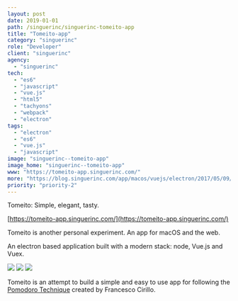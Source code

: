 ```yaml
---
layout: post
date: 2019-01-01
path: /singuerinc/singuerinc-tomeito-app
title: "Tomeito-app"
category: "singuerinc"
role: "Developer"
client: "singuerinc"
agency:
  - "singuerinc"
tech:
  - "es6"
  - "javascript"
  - "vue.js"
  - "html5"
  - "tachyons"
  - "webpack"
  - "electron"
tags:
  - "electron"
  - "es6"
  - "vue.js"
  - "javascript"
image: "singuerinc--tomeito-app"
image_home: "singuerinc--tomeito-app"
www: "https://tomeito-app.singuerinc.com/"
more: "https://blog.singuerinc.com/app/macos/vuejs/electron/2017/05/09/introducing-tomeito/"
priority: "priority-2"
---
```


Tomeito: Simple, elegant, tasty.

[https://tomeito-app.singuerinc.com/](https://tomeito-app.singuerinc.com/)

Tomeito is another personal experiment. An app for macOS and the web.

An electron based application built with a modern stack: node, Vue.js and Vuex.

![](../img/projects/singuerinc--tomeito-app/tomeito-pomodoro.png)
![](../img/projects/singuerinc--tomeito-app/tomeito-break.png)
![](../img/projects/singuerinc--tomeito-app/tomeito-long-break.png)

Tomeito is an attempt to build a simple and easy to use app for following the [Pomodoro Technique](https://en.wikipedia.org/wiki/Pomodoro_Technique) created by Francesco Cirillo.

